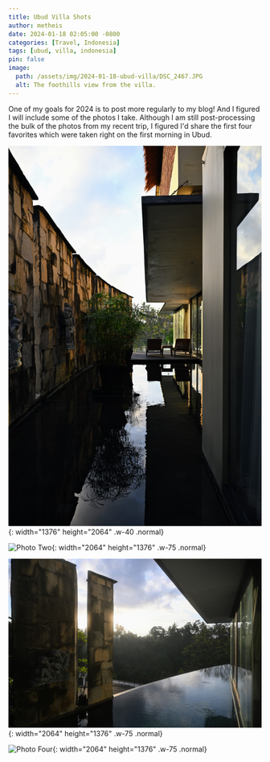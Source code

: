 ```yaml
---
title: Ubud Villa Shots
author: metheis
date: 2024-01-18 02:05:00 -0800
categories: [Travel, Indonesia]
tags: [ubud, villa, indonesia]
pin: false
image:
  path: /assets/img/2024-01-18-ubud-villa/DSC_2467.JPG
  alt: The foothills view from the villa.
---
```


One of my goals for 2024 is to post more regularly to my blog! And I figured I will include some of the photos I take. Although I am still post-processing the bulk of the photos from my recent trip, I figured I'd share the first four favorites which were taken right on the first morning in Ubud.

![Photo One](/assets/img/2024-01-18-ubud-villa/DSC_2457.JPG){: width="1376" height="2064" .w-40 .normal}

![Photo Two](/assets/img/2024-01-18-ubud-villa/DSC_2458.JPG){: width="2064" height="1376" .w-75 .normal}

![Photo Three](/assets/img/2024-01-18-ubud-villa/DSC_2462.JPG){: width="2064" height="1376" .w-75 .normal}

![Photo Four](/assets/img/2024-01-18-ubud-villa/DSC_2467.JPG){: width="2064" height="1376" .w-75 .normal}

